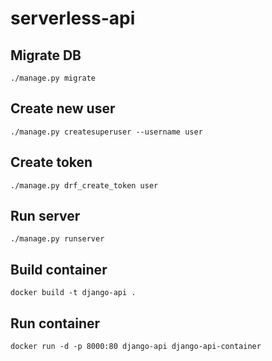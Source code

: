 # serverless-api

## Migrate DB
`./manage.py migrate`

## Create new user
`./manage.py createsuperuser --username user`

## Create token
`./manage.py drf_create_token user`

## Run server
`./manage.py runserver`

## Build container
`docker build -t django-api .`

## Run container
`docker run -d -p 8000:80 django-api django-api-container`
